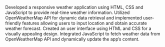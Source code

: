  Developed a responsive weather application using HTML, CSS and JavaScript to provide real-time weather information. 
 Utilized OpenWeatherMap API for dynamic data retrieval and implemented user-friendly features allowing users to input location and obtain accurate weather forecast.
 Created an user interface using HTML and CSS for a visually appealing design.
 Integrated JavaScript to fetch weather data from OpenWeatherMap API and dynamically update the app’s content.

